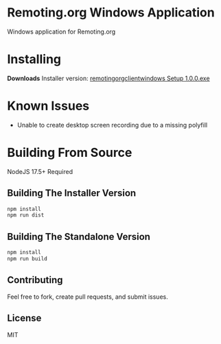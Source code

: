 

# Remoting.org Windows Application
Windows application for Remoting.org

# Installing
**Downloads**
Installer version: [remotingorgclientwindows Setup 1.0.0.exe](remotingorgclientwindows%20Setup%201.0.0.exe)

# Known Issues
- Unable to create desktop screen recording due to a missing polyfill

# Building From Source
NodeJS 17.5+ Required


## Building The Installer Version
```bash
npm install
npm run dist
```

## Building The Standalone Version
```bash
npm install
npm run build
```

## Contributing
Feel free to fork, create pull requests, and submit issues.

## License
MIT
